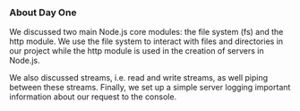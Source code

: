 ### About Day One

We discussed two main Node.js core modules: the file system (fs) and the http module. We use the file system to interact with files and directories in our project while the http module is used in the creation of servers in Node.js.

We also discussed streams, i.e. read and write streams, as well piping between these streams. Finally, we set up a simple server logging important information about our request to the console.
